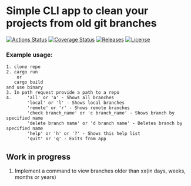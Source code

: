 # Simple CLI app to clean your projects from old git branches

[![Actions Status](https://github.com/kattaris/delete_old_branches_cli/workflows/build/badge.svg)](https://github.com/kattaris/delete_old_branches_cli/actions)
[![Coverage Status](https://codecov.io/github/kattaris/delete_old_branches_cli/coverage.svg?branch=master)](https://codecov.io/gh/kattaris/delete_old_branches_cli)
[![Releases](https://img.shields.io/github/v/release/kattaris/delete_old_branches_cli.svg?include_prereleases&style=flat-square)](https://github.com/kattaris/delete_old_branches_cli/releases)
[![License](https://img.shields.io/badge/License-Apache%202.0-blue.svg)](https://opensource.org/licenses/Apache-2.0)

### Example usage:

```
1. clone repo
2. cargo run
    or
   cargo build
and use binary
3. In path request provide a path to a repo
4.      'all' or 'a' - Shows all branches
        'local' or 'l' - Shows local branches
        'remote' or 'r' - Shows remote branches
        'check branch_name' or 'c branch_name' - Shows branch by specified name
        'delete branch name' or 'd branch name' - Deletes branch by specified name
        'help' or 'h' or '?' - Shows this help list 
        'quit' or 'q' - Exits from app
```

## Work in progress
1. Implement a command to view branches older than xx(in days, weeks, months or years) 